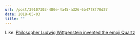 ```yaml
---
url: /post/39107303-480e-4a45-a326-6b47f8f70d27
date: 2018-05-03
title: ""
---
```



Like: [Philosopher Ludwig Wittgenstein invented the emoji  Quartz](https://qz.com/1261293/ludwig-wittgenstein-was-the-great-philosopher-of-the-20th-century-he-also-invented-the-emoji/)
